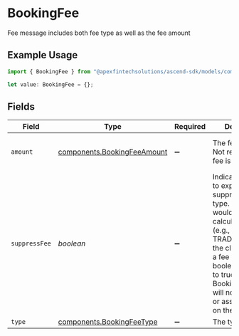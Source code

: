# BookingFee

Fee message includes both fee type as well as the fee amount

## Example Usage

```typescript
import { BookingFee } from "@apexfintechsolutions/ascend-sdk/models/components";

let value: BookingFee = {};
```

## Fields

| Field                                                                                                                                                                                                                                                                    | Type                                                                                                                                                                                                                                                                     | Required                                                                                                                                                                                                                                                                 | Description                                                                                                                                                                                                                                                              | Example                                                                                                                                                                                                                                                                  |
| ------------------------------------------------------------------------------------------------------------------------------------------------------------------------------------------------------------------------------------------------------------------------ | ------------------------------------------------------------------------------------------------------------------------------------------------------------------------------------------------------------------------------------------------------------------------ | ------------------------------------------------------------------------------------------------------------------------------------------------------------------------------------------------------------------------------------------------------------------------ | ------------------------------------------------------------------------------------------------------------------------------------------------------------------------------------------------------------------------------------------------------------------------ | ------------------------------------------------------------------------------------------------------------------------------------------------------------------------------------------------------------------------------------------------------------------------ |
| `amount`                                                                                                                                                                                                                                                                 | [components.BookingFeeAmount](../../models/components/bookingfeeamount.md)                                                                                                                                                                                               | :heavy_minus_sign:                                                                                                                                                                                                                                                       | The fee amount. Not required if the fee is suppressed                                                                                                                                                                                                                    | {<br/>"value": "2.50"<br/>}                                                                                                                                                                                                                                              |
| `suppressFee`                                                                                                                                                                                                                                                            | *boolean*                                                                                                                                                                                                                                                                | :heavy_minus_sign:                                                                                                                                                                                                                                                       | Indicates whether to explicitly suppress this fee type. If the trade would normally calculate fees (e.g., for TRADE_ACTIVITY), the client can add a fee with this boolean value set to true, and the Booking Service will not calculate or assess that fee on the trade. | true                                                                                                                                                                                                                                                                     |
| `type`                                                                                                                                                                                                                                                                   | [components.BookingFeeType](../../models/components/bookingfeetype.md)                                                                                                                                                                                                   | :heavy_minus_sign:                                                                                                                                                                                                                                                       | The type of fee                                                                                                                                                                                                                                                          | SEC_FEE                                                                                                                                                                                                                                                                  |